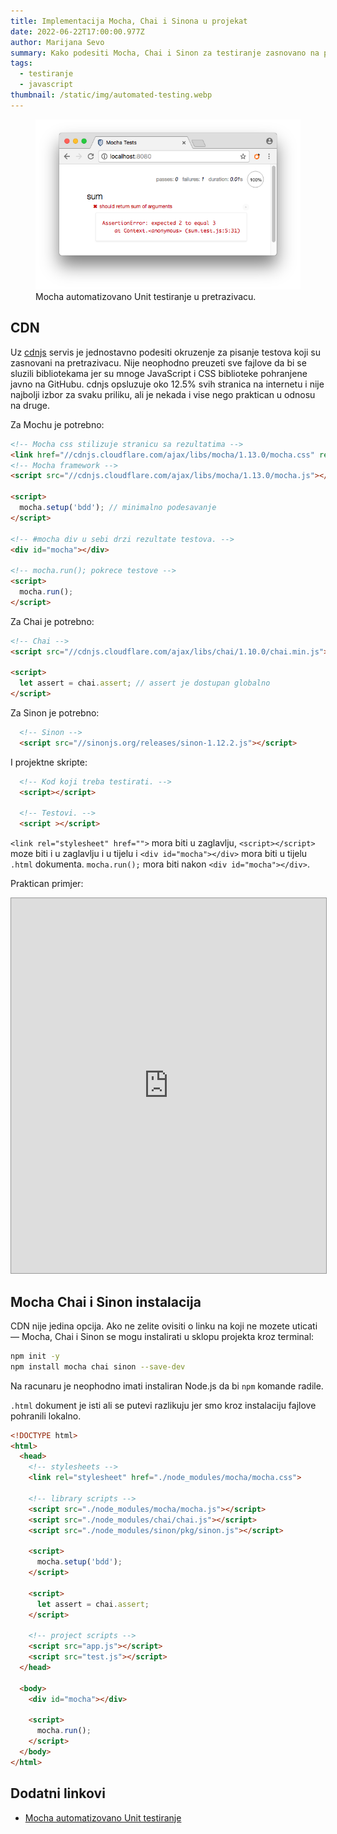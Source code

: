 ```yaml
---
title: Implementacija Mocha, Chai i Sinona u projekat
date: 2022-06-22T17:00:00.977Z
author: Marijana Sevo
summary: Kako podesiti Mocha, Chai i Sinon za testiranje zasnovano na pretrazivacu?
tags:
  - testiranje
  - javascript
thumbnail: /static/img/automated-testing.webp
---
```


<figure> 
  <img src="/static/img/mocha-browser.png" alt="Mocha automated Unit testing in browser. Error message.">
  <figcaption>Mocha automatizovano Unit testiranje u pretrazivacu.</figcaption>
</figure>

## CDN

Uz <a target="_blank" href="https://cdnjs.com/about">cdnjs</a> servis je jednostavno podesiti okruzenje za pisanje testova koji su zasnovani na pretrazivacu. Nije neophodno preuzeti sve fajlove da bi se sluzili bibliotekama jer su mnoge JavaScript i CSS biblioteke pohranjene javno na GitHubu. cdnjs opsluzuje oko 12.5% svih stranica na internetu i nije najbolji izbor za svaku priliku, ali je nekada i vise nego praktican u odnosu na druge.

Za Mochu je potrebno:

```html
<!-- Mocha css stilizuje stranicu sa rezultatima -->
<link href="//cdnjs.cloudflare.com/ajax/libs/mocha/1.13.0/mocha.css" rel="stylesheet" />
<!-- Mocha framework -->
<script src="//cdnjs.cloudflare.com/ajax/libs/mocha/1.13.0/mocha.js"></script>

<script>
  mocha.setup('bdd'); // minimalno podesavanje
</script>

<!-- #mocha div u sebi drzi rezultate testova. -->
<div id="mocha"></div>

<!-- mocha.run(); pokrece testove -->
<script>
  mocha.run();
</script>
```

Za Chai je potrebno:

```html
<!-- Chai -->
<script src="//cdnjs.cloudflare.com/ajax/libs/chai/1.10.0/chai.min.js"></script>

<script>
  let assert = chai.assert; // assert je dostupan globalno
</script>
```
Za Sinon je potrebno:
```html
  <!-- Sinon -->
  <script src="//sinonjs.org/releases/sinon-1.12.2.js"></script>
```
  
I projektne skripte:
```html 
  <!-- Kod koji treba testirati. -->
  <script></script>

  <!-- Testovi. -->
  <script ></script>
```

`<link rel="stylesheet" href="">` mora biti u zaglavlju, `<script></script>` moze biti i u zaglavlju i u tijelu i `<div id="mocha"></div>` mora biti u tijelu `.html` dokumenta. `mocha.run();` mora biti nakon `<div id="mocha"></div>`.

Praktican primjer:

<iframe class="wide-img" style="border: 1px solid #999;width: 100%; height: 600px" src="https://embed.plnkr.co/plunk/hwl2KB4FPUSXO3k3" frameborder="0" allowfullscreen="allowfullscreen"></iframe>

## Mocha Chai i Sinon instalacija

CDN nije jedina opcija. Ako ne zelite ovisiti o linku na koji ne mozete uticati — Mocha, Chai i Sinon se mogu instalirati u sklopu projekta kroz terminal:

```bash
npm init -y
npm install mocha chai sinon --save-dev
```

<p class="tip right-tip" style="--span-row: 2;">Na racunaru je neophodno imati instaliran Node.js da bi <code>npm</code> komande radile.</p>


`.html` dokument je isti ali se putevi razlikuju jer smo kroz instalaciju fajlove pohranili lokalno.

```html
<!DOCTYPE html>
<html>
  <head>
    <!-- stylesheets -->
    <link rel="stylesheet" href="./node_modules/mocha/mocha.css">

    <!-- library scripts -->
    <script src="./node_modules/mocha/mocha.js"></script>
    <script src="./node_modules/chai/chai.js"></script>
    <script src="./node_modules/sinon/pkg/sinon.js"></script>
    
    <script>
      mocha.setup('bdd'); 
    </script>

    <script>
      let assert = chai.assert; 
    </script>

    <!-- project scripts -->
    <script src="app.js"></script>
    <script src="test.js"></script>
  </head>

  <body>
    <div id="mocha"></div>

    <script>
      mocha.run();
    </script>
  </body>
</html>
```

## Dodatni linkovi

+ <a href="/posts/mocha-js-testiranje/">Mocha automatizovano Unit testiranje</a>